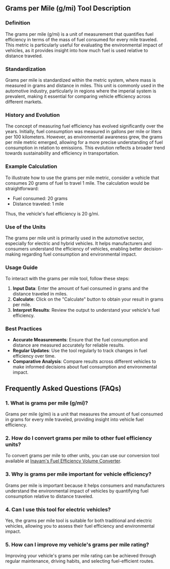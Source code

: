 ## Grams per Mile (g/mi) Tool Description

### Definition
The grams per mile (g/mi) is a unit of measurement that quantifies fuel efficiency in terms of the mass of fuel consumed for every mile traveled. This metric is particularly useful for evaluating the environmental impact of vehicles, as it provides insight into how much fuel is used relative to distance traveled.

### Standardization
Grams per mile is standardized within the metric system, where mass is measured in grams and distance in miles. This unit is commonly used in the automotive industry, particularly in regions where the imperial system is prevalent, making it essential for comparing vehicle efficiency across different markets.

### History and Evolution
The concept of measuring fuel efficiency has evolved significantly over the years. Initially, fuel consumption was measured in gallons per mile or liters per 100 kilometers. However, as environmental awareness grew, the grams per mile metric emerged, allowing for a more precise understanding of fuel consumption in relation to emissions. This evolution reflects a broader trend towards sustainability and efficiency in transportation.

### Example Calculation
To illustrate how to use the grams per mile metric, consider a vehicle that consumes 20 grams of fuel to travel 1 mile. The calculation would be straightforward:

- Fuel consumed: 20 grams
- Distance traveled: 1 mile

Thus, the vehicle's fuel efficiency is 20 g/mi.

### Use of the Units
The grams per mile unit is primarily used in the automotive sector, especially for electric and hybrid vehicles. It helps manufacturers and consumers understand the efficiency of vehicles, enabling better decision-making regarding fuel consumption and environmental impact.

### Usage Guide
To interact with the grams per mile tool, follow these steps:

1. **Input Data**: Enter the amount of fuel consumed in grams and the distance traveled in miles.
2. **Calculate**: Click on the "Calculate" button to obtain your result in grams per mile.
3. **Interpret Results**: Review the output to understand your vehicle's fuel efficiency.

### Best Practices
- **Accurate Measurements**: Ensure that the fuel consumption and distance are measured accurately for reliable results.
- **Regular Updates**: Use the tool regularly to track changes in fuel efficiency over time.
- **Comparative Analysis**: Compare results across different vehicles to make informed decisions about fuel consumption and environmental impact.

## Frequently Asked Questions (FAQs)

### 1. What is grams per mile (g/mi)?
Grams per mile (g/mi) is a unit that measures the amount of fuel consumed in grams for every mile traveled, providing insight into vehicle fuel efficiency.

### 2. How do I convert grams per mile to other fuel efficiency units?
To convert grams per mile to other units, you can use our conversion tool available at [Inayam's Fuel Efficiency Volume Converter](https://www.inayam.co/unit-converter/fuel_efficiency_volume).

### 3. Why is grams per mile important for vehicle efficiency?
Grams per mile is important because it helps consumers and manufacturers understand the environmental impact of vehicles by quantifying fuel consumption relative to distance traveled.

### 4. Can I use this tool for electric vehicles?
Yes, the grams per mile tool is suitable for both traditional and electric vehicles, allowing you to assess their fuel efficiency and environmental impact.

### 5. How can I improve my vehicle's grams per mile rating?
Improving your vehicle's grams per mile rating can be achieved through regular maintenance, driving habits, and selecting fuel-efficient routes.